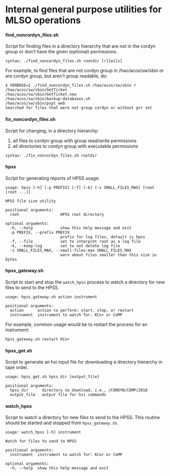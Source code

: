 # Internal general purpose utilities for MLSO operations

#### find_noncordyn_files.sh

Script for finding files in a directory hierarchy that are not in the cordyn group or don't have the given (optional) permissions.

    syntax: ./find_noncordyn_files.sh rootdir [r][w][x]

For example, to find files that are not cordyn group in /hao/acos/sw/sbin or are cordyn group, but aren't group readable, do:

    $ VERBOSE=1 ./find_noncordyn_files.sh /hao/acos/sw/sbin r
    /hao/acos/sw/sbin/GetTicket
    /hao/acos/sw/sbin/GetTicket.new
    /hao/acos/sw/sbin/backup-databases.sh
    /hao/acos/sw/sbin/pspt_web
    Searched for files that were not group cordyn or without g+r set


#### fix_noncordyn_files.sh

Script for changing, in a directory hierarchy:

  1. all files to cordyn group with group read/write permissions
  2. all directories to cordyn group with executable permissions

    syntax: ./fix_noncordyn_files.sh rootdir


#### hpss

Script for generating reports of HPSS usage.

    usage: hpss [-h] [-p PREFIX] [-f] [-k] [-s SMALL_FILES_MAX] [root [root ...]]

    HPSS file size utility

    positional arguments:
      root                  HPSS root directory

    optional arguments:
      -h, --help            show this help message and exit
      -p PREFIX, --prefix PREFIX
                            prefix for log files, default is hpss
      -f, --file            set to interpret root as a log file
      -k, --keep-log        set to not delete log file
      -s SMALL_FILES_MAX, --small-files-max SMALL_FILES_MAX
                            warn about files smaller than this size in bytes


#### hpss_gateway.sh

Script to start and stop the `watch_hpss` process to watch a directory for new files to send to the HPSS.

    usage: hpss_gateway.sh action instrument

    positional arguments:
      action      action to perform: start, stop, or restart
      instrument  instrument to watch for: KCor or CoMP

For example, common usage would be to restart the process for an instrument:

    hpss_gateway.sh restart KCor


#### hpss_get.sh

Script to generate an hsi input file for downloading a directory hierarchy in tape order.

    usage: hpss_get.sh hpss_dir [output_file]

    positional arguments:
      hpss_dir      directory to download, i.e., /CORDYN/COMP/2018
      output_file   output file for hsi commands


#### watch_hpss

Script to watch a directory for new files to send to the HPSS. This routine should be started and stopped from `hpss_gateway.sh`.

    usage: watch_hpss [-h] instrument

    Watch for files to send to HPSS

    positional arguments:
      instrument  instrument to watch for: KCor or CoMP

    optional arguments:
      -h, --help  show this help message and exit
